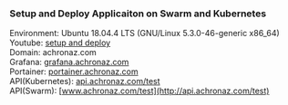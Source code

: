 ### Setup and Deploy Applicaiton on Swarm and Kubernetes
Environment: Ubuntu 18.04.4 LTS (GNU/Linux 5.3.0-46-generic x86_64) \
Youtube: [setup and deploy](https://www.youtube.com/watch?v=-rcjyEOFkvQ&feature=youtu.be) \
Domain: achronaz.com \
Grafana: [grafana.achronaz.com](http://grafana.achronaz.com) \
Portainer: [portainer.achronaz.com](http://portainer.achronaz.com) \
API(Kubernetes): [api.achronaz.com/test](http://api.achronaz.com/test) \
API(Swarm): [www.achronaz.com/test](http://api.achronaz.com/test)